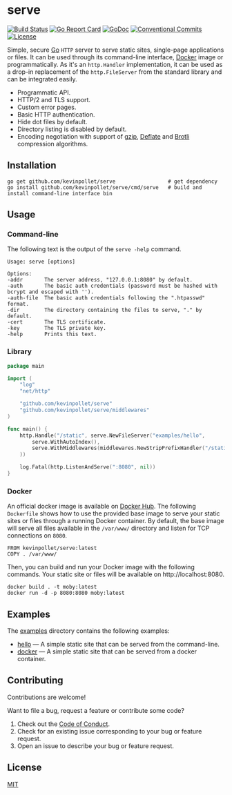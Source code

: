 # serve

[![Build Status](https://github.com/kevinpollet/serve/workflows/build/badge.svg)](https://github.com/kevinpollet/serve/actions)
[![Go Report Card](https://goreportcard.com/badge/github.com/kevinpollet/serve)](https://goreportcard.com/report/github.com/kevinpollet/serve)
[![GoDoc](https://godoc.org/github.com/kevinpollet/serve?status.svg)](https://pkg.go.dev/github.com/kevinpollet/serve)
[![Conventional Commits](https://img.shields.io/badge/Conventional%20Commits-1.0.0-yellow.svg)](https://conventionalcommits.org)
[![License](https://img.shields.io/github/license/kevinpollet/serve)](./LICENSE.md)

Simple, secure [Go](https://go.dev/) `HTTP` server to serve static sites, single-page applications or files. It can be
used through its command-line interface, [Docker](https://www.docker.com/) image or programmatically. As it's
an `http.Handler` implementation, it can be used as a drop-in replacement of the `http.FileServer` from the standard
library and can be integrated easily.

- Programmatic API.
- HTTP/2 and TLS support.
- Custom error pages.
- Basic HTTP authentication.
- Hide dot files by default.
- Directory listing is disabled by default.
- Encoding negotiation with support of [gzip](https://www.gzip.org/), [Deflate](https://en.wikipedia.org/wiki/DEFLATE)
  and [Brotli](https://en.wikipedia.org/wiki/Brotli) compression algorithms.

## Installation

```shell
go get github.com/kevinpollet/serve                 # get dependency
go install github.com/kevinpollet/serve/cmd/serve   # build and install command-line interface bin
```

## Usage

### Command-line

The following text is the output of the `serve -help` command.

```shell
Usage: serve [options]

Options:
-addr       The server address, "127.0.0.1:8080" by default.
-auth       The basic auth credentials (password must be hashed with bcrypt and escaped with '').
-auth-file  The basic auth credentials following the ".htpasswd" format.
-dir        The directory containing the files to serve, "." by default.
-cert       The TLS certificate.
-key        The TLS private key.
-help       Prints this text.
```

### Library

```go
package main

import (
	"log"
	"net/http"

	"github.com/kevinpollet/serve"
	"github.com/kevinpollet/serve/middlewares"
)

func main() {
	http.Handle("/static", serve.NewFileServer("examples/hello",
		serve.WithAutoIndex(),
		serve.WithMiddlewares(middlewares.NewStripPrefixHandler("/static")),
	))

	log.Fatal(http.ListenAndServe(":8080", nil))
}
```

### Docker

An official docker image is available on [Docker Hub](https://hub.docker.com/r/kevinpollet/serve). The
following `Dockerfile` shows how to use the provided base image to serve your static sites or files through a running
Docker container. By default, the base image will serve all files available in the `/var/www/` directory and listen for
TCP connections on `8080`.

```
FROM kevinpollet/serve:latest
COPY . /var/www/
```

Then, you can build and run your Docker image with the following commands. Your static site or files will be available
on http://localhost:8080.

```shell
docker build . -t moby:latest
docker run -d -p 8080:8080 moby:latest
```

## Examples

The [examples](./examples) directory contains the following examples:

- [hello](./examples/hello) — A simple static site that can be served from the command-line.
- [docker](./examples/docker) — A simple static site that can be served from a docker container.

## Contributing

Contributions are welcome!

Want to file a bug, request a feature or contribute some code?

1. Check out the [Code of Conduct](./CODE_OF_CONDUCT.md).
2. Check for an existing issue corresponding to your bug or feature request.
3. Open an issue to describe your bug or feature request.

## License

[MIT](./LICENSE.md)
